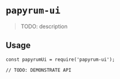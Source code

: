 # `papyrum-ui`

> TODO: description

## Usage

```
const papyrumUi = require('papyrum-ui');

// TODO: DEMONSTRATE API
```
